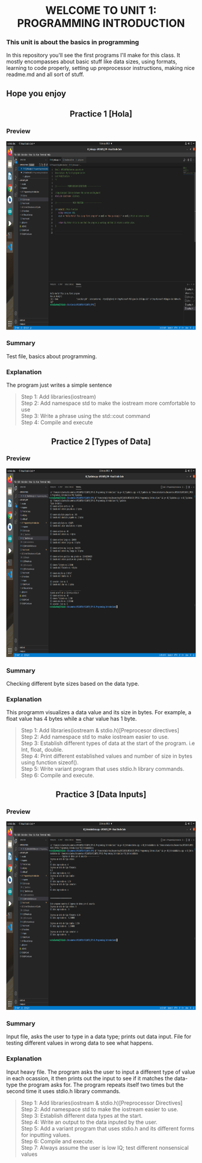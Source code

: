 <h1 align="center">
WELCOME TO UNIT 1: PROGRAMMING INTRODUCTION

### This unit is about the basics in programming
In this repository you'll see the first programs I'll make for this class. It mostly encompasses about basic stuff like data sizes, using formats, learning to code properly, setting up preprocessor instructions, making nice readme.md and all sort of stuff.  

## Hope you enjoy  


<h2 align="center">
Practice 1 [Hola]
</h4>


### Preview  

<div align ="center">
<img alt="Practica 1" height="500" src="Imagenes/Practica1.png"/>
</div>    


### Summary
Test file, basics about programming.
### Explanation
The program just writes a simple sentence
> Step 1: Add libraries(iostream)  
> Step 2: Add namespace std to make the iostream more comfortable to use  
> Step 3: Write a phrase using the std::cout command  
> Step 4: Compile and execute    


<h2 align="center">
Practice 2 [Types of Data]
</h4>


### Preview  

<div align ="center">
<img alt="Practica 2" height="500" src="Imagenes/Practica2.png"/>
</div>  


### Summary
Checking different byte sizes based on the data type.
### Explanation
This programm visualizes a data value and its size in bytes. For example, a float value has 4 bytes while a char value has 1 byte.
> Step 1: Add libraries(iostream & stdio.h)[Preprocesor directives]  
> Step 2: Add namespace std to make iostream easier to use.  
> Step 3: Establish different types of data at the start of the program. i.e Int, float, double.  
> Step 4: Print different established values and number of size in bytes using function sizeof().  
> Step 5: Write variant program that uses stdio.h library commands.  
> Step 6: Compile and execute.  


<h2 align="center">
Practice 3 [Data Inputs]
</h4>


### Preview  

<div align ="center">
<img alt="Practica 3" height="500" src="Imagenes/Practica3.png"/>
</div>  

### Summary
Input file, asks the user to type in a data type; prints out data input. File for testing different values in wrong data to see what happens.  
### Explanation
Input heavy file. The program asks the user to input a different type of value in each ocassion, it then prints out the input to see if it matches the data-type the program asks for. The program repeats itself two times but the second time it uses stdio.h library commands.    
> Step 1: Add libraries(iostream & stdio.h)[Preprocessor Directives]  
> Step 2: Add namespace std to make the iostream easier to use.  
> Step 3: Establish different data types at the start.    
> Step 4: Write an output to the data inputed by the user.  
> Step 5: Add a variant program that uses stdio.h and its different forms for inputting values.  
> Step 6: Compile and execute.  
> Step 7: Always assume the user is low IQ; test different nonsensical values  
